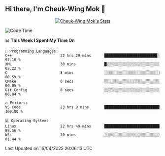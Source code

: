 ## Hi there, I'm Cheuk-Wing Mok 👋

<!--
**mozro0327/mozro0327** is a ✨ _special_ ✨ repository because its `README.md` (this file) appears on your GitHub profile.

Here are some ideas to get you started:

- 🔭 I’m currently working on ...
- 🌱 I’m currently learning ...
- 👯 I’m looking to collaborate on ...
- 🤔 I’m looking for help with ...
- 💬 Ask me about ...
- 📫 How to reach me: ...
- 😄 Pronouns: ...
- ⚡ Fun fact: ...
-->

<p align="center">
  <a href="https://github.com/mozro0327" class="rich-diff-level-one">
    <img src="https://github-readme-stats.vercel.app/api?username=mozro0327&title_color=333&text_color=777" alt="Cheuk-Wing Mok's Stats" >
    <!-- &hide=issues
    <img src="https://github-readme-stats.vercel.app/api?username=mozro0327&hide=issues&title_color=333&text_color=777" alt="Cheuk-Wing Mok's Stats" >
    -->
  </a>
</p>

<!--START_SECTION:waka-->
![Code Time](http://img.shields.io/badge/Code%20Time-3%2C390%20hrs%2030%20mins-blue)

📊 **This Week I Spent My Time On** 

```text
💬 Programming Languages: 
C++                      22 hrs 29 mins      ████████████████████████░   97.10 % 
XML                      30 mins             █░░░░░░░░░░░░░░░░░░░░░░░░   02.22 % 
C                        8 mins              ░░░░░░░░░░░░░░░░░░░░░░░░░   00.59 % 
CMake                    0 secs              ░░░░░░░░░░░░░░░░░░░░░░░░░   00.05 % 
Git Config               0 secs              ░░░░░░░░░░░░░░░░░░░░░░░░░   00.04 % 

🔥 Editors: 
VS Code                  23 hrs 9 mins       █████████████████████████   100.00 % 

💻 Operating System: 
Linux                    22 hrs 49 mins      █████████████████████████   98.56 % 
WSL                      20 mins             ░░░░░░░░░░░░░░░░░░░░░░░░░   01.44 % 
```


 Last Updated on 16/04/2025 20:06:15 UTC
<!--END_SECTION:waka-->
